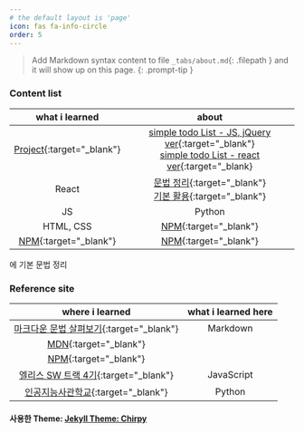```yaml
---
# the default layout is 'page'
icon: fas fa-info-circle
order: 5
---
```


> Add Markdown syntax content to file `_tabs/about.md`{: .filepath } and it will show up on this page.
> {: .prompt-tip }

### Content list

|                                             what i learned                                             |                                                                                                                                                about                                                                                                                                                 |
| :----------------------------------------------------------------------------------------------------: | :--------------------------------------------------------------------------------------------------------------------------------------------------------------------------------------------------------------------------------------------------------------------------------------------------: |
| [Project](https://github.com/leekh8/leekh8.github.io/tree/main/assets/lib/project/){:target="\_blank"} | [simple todo List - JS, jQuery ver](https://github.com/leekh8/leekh8.github.io/tree/main/assets/lib/project/JS/jQuery/todoList){:target="\_blank"} <br> [simple todo List - react ver](https://github.com/leekh8/leekh8.github.io/tree/main/assets/lib/project/React/todolist/src){:target="\_blank} |
|                                                 React                                                  |                 [문법 정리](https://github.com/leekh8/leekh8.github.io/blob/main/assets/lib/code/React/react-grammar.jsx){:target="\_blank"}<br>[기본 활용](https://github.com/leekh8/leekh8.github.io/blob/main/assets/lib/code/React/react-utilizing-basic.jsx){:target="\_blank"}                 |
|                                                   JS                                                   |                                                                                                                                                Python                                                                                                                                                |
|                                               HTML, CSS                                                |                                                                                                                           [NPM](https://www.npmjs.com/){:target="\_blank"}                                                                                                                           |
|                            [NPM](https://www.npmjs.com/){:target="\_blank"}                            |                                                                                                                           [NPM](https://www.npmjs.com/){:target="\_blank"}                                                                                                                           |

에 기본 문법 정리

### Reference site

|                                                                                         where i learned                                                                                         | what i learned here |
| :---------------------------------------------------------------------------------------------------------------------------------------------------------------------------------------------: | :-----------------: |
| [마크다운 문법 살펴보기](https://docs.github.com/en/get-started/writing-on-github/getting-started-with-writing-and-formatting-on-github/basic-writing-and-formatting-syntax){:target="\_blank"} |      Markdown       |
|                                                                   [MDN](https://developer.mozilla.org/ko/){:target="\_blank"}                                                                   |                     |
|                                                                        [NPM](https://www.npmjs.com/){:target="\_blank"}                                                                         |                     |
|                                                                [엘리스 SW 트랙 4기](https://elice.training/){:target="\_blank"}                                                                 |     JavaScript      |
|                                                                [인공지능사관학교](https://gj-aischool.or.kr/){:target="\_blank"}                                                                |       Python        |

#### 사용한 Theme: [Jekyll Theme: Chirpy](https://github.com/leekh8/leekh8.github.io/blob/main/Chirpy-README.md)
